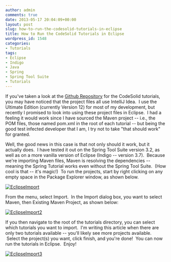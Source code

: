 ```yaml
---
author: admin
comments: true
date: 2013-05-17 20:04:09+00:00
layout: post
slug: how-to-run-the-codesolid-tutorials-in-eclipse
title: How to Run the CodeSolid Tutorials in Eclipse
wordpress_id: 1548
categories:
- Tutorials
tags:
- Eclipse
- Indigo
- Java
- Spring
- Spring Tool Suite
- Tutorials
---
```


If you've taken a look at the [Github Repository](https://github.com/CodeSolid/tutorials) for the CodeSolid tutorials, you may have noticed that the project files all use IntelliJ Idea.  I use the Ultimate Edition (currently Version 12) for most of my development, but recently I promised to look into using these project files in Eclipse.  I had a feeling it would work since I have sourced the Maven project -- i.e., the POM files, those named pom.xml in the root of each tutorial -- but being the good test infected developer that I am, I try not to take "that should work" for granted.

Well, the good news in this case is that not only should it work, but it actually does.  I have tested it out on the Spring Tool Suite version 3.2, as well as on a more vanilla version of Eclipse (Indigo -- version 3.7).  Because we're importing Maven files, Maven is resolving the dependencies -- meaning the Spring Tutorial works even without the Spring Tool Suite.  (How cool is that -- it's magic!)  To run the projects, start by right clicking on any empty space in the Package Explorer window, as shown below.

[
![EclipseImport](http://www.particlewave.com/wordpress/wp-content/uploads/2013/05/EclipseImport.jpg)](http://www.particlewave.com/wordpress/wp-content/uploads/2013/05/EclipseImport.jpg)



From the menu, select Import.  In the Import dialog box, you want to select Maven, then Existing Maven Project, as shown below:

[![EclipseImport2](http://www.particlewave.com/wordpress/wp-content/uploads/2013/05/EclipseImport2.png)](http://www.particlewave.com/wordpress/wp-content/uploads/2013/05/EclipseImport2.png)

If you then navigate to the root of the tutorials directory, you can select which tutorials you want to import.  I'm writing this article when there are only two tutorials available -- you'll likely see more projects available.  Select the project(s) you want, click finish, and you're done!  You can now run the tutorials in Eclipse.  Enjoy!

[![EclipseImport3](http://www.particlewave.com/wordpress/wp-content/uploads/2013/05/EclipseImport3.png)](http://www.particlewave.com/wordpress/wp-content/uploads/2013/05/EclipseImport3.png)
